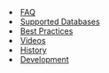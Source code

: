 <li><a href="{{pageRoot}}/faq.html"><span>FAQ</span></a></li>
<li><a href="{{pageRoot}}/databases.html"><span>Supported Databases</span></a></li>
<li><a href="{{pageRoot}}/bestpractices.html"><span>Best Practices</span></a></li>
<li><a href="{{pageRoot}}/training.html"><span>Videos</span></a></li>
<li><a href="{{pageRoot}}/history.html"><span>History</span></a></li>
<li><a href="{{pageRoot}}/development/index.html"><span>Development</span></a></li>
